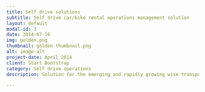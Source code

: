 ```yaml
---
title: Self drive solutions
subtitle: Self drive car/bike rental operations management solution
layout: default
modal-id: 3
date: 2014-07-16
img: golden.png
thumbnail: golden-thumbnail.png
alt: image-alt
project-date: April 2014
client: Start Bootstrap
category: Self drive operations
description: Solution for the emerging and rapidly growing wise transportation segment. Transportation in India is currently predominated by the chauffer driven model of car rentals and it has witnessed massive growth in the past few years.

---
```

